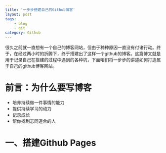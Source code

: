```yaml
---
title: '一步步搭建自己的Github博客'
layout: post
tags:
    - blog
    - git
category: Github
---
```

很久之前就一直想有一个自己的博客网站，但由于种种原因一直没有付诸行动。终于，在经过两小时的折腾下，终于搭建出了这样一个github的博客。这篇博文就是用于记录自己在搭建的过程中遇到的各种坑，下面咱们将一步步的讲述如何打造属于自己的github博客网站。

<!--more-->

# 前言：为什么要写博客

 * 培养持续做一件事情的能力
 * 提供持续学习的动力
 * 记录成长
 * 帮你找到志同道合的人

# 一、搭建Github Pages

